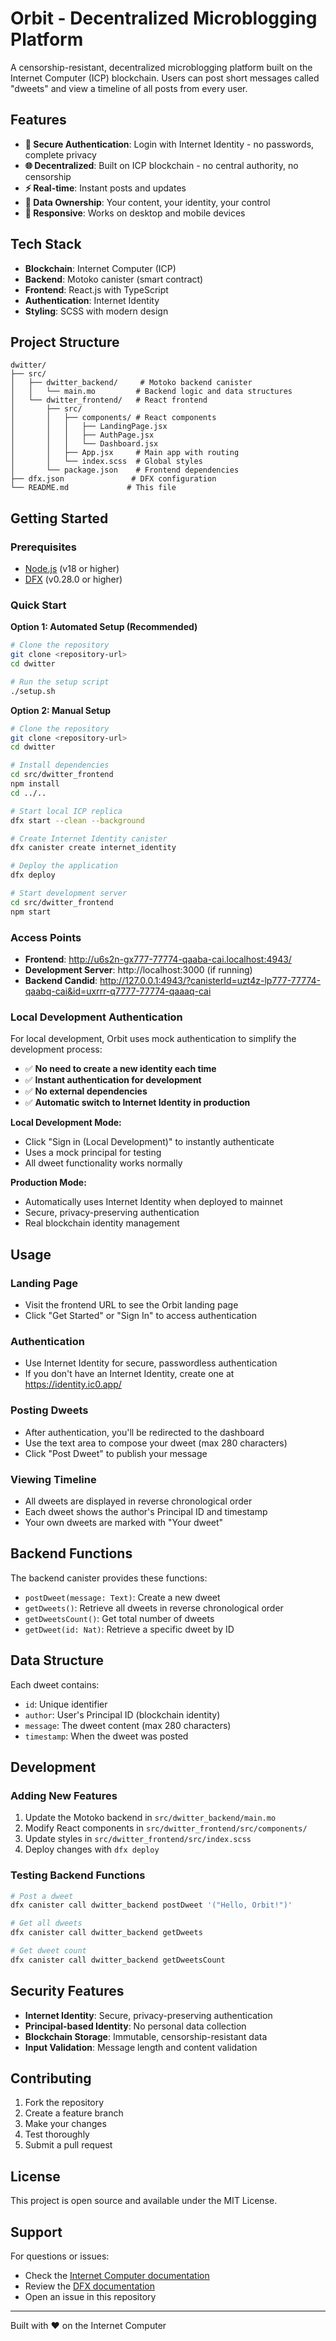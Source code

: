# Orbit - Decentralized Microblogging Platform

A censorship-resistant, decentralized microblogging platform built on the Internet Computer (ICP) blockchain. Users can post short messages called "dweets" and view a timeline of all posts from every user.

## Features

- **🔐 Secure Authentication**: Login with Internet Identity - no passwords, complete privacy
- **🌐 Decentralized**: Built on ICP blockchain - no central authority, no censorship
- **⚡ Real-time**: Instant posts and updates
- **💎 Data Ownership**: Your content, your identity, your control
- **📱 Responsive**: Works on desktop and mobile devices

## Tech Stack

- **Blockchain**: Internet Computer (ICP)
- **Backend**: Motoko canister (smart contract)
- **Frontend**: React.js with TypeScript
- **Authentication**: Internet Identity
- **Styling**: SCSS with modern design

## Project Structure

```
dwitter/
├── src/
│   ├── dwitter_backend/     # Motoko backend canister
│   │   └── main.mo         # Backend logic and data structures
│   └── dwitter_frontend/   # React frontend
│       ├── src/
│       │   ├── components/ # React components
│       │   │   ├── LandingPage.jsx
│       │   │   ├── AuthPage.jsx
│       │   │   └── Dashboard.jsx
│       │   ├── App.jsx     # Main app with routing
│       │   └── index.scss  # Global styles
│       └── package.json    # Frontend dependencies
├── dfx.json               # DFX configuration
└── README.md             # This file
```

## Getting Started

### Prerequisites

- [Node.js](https://nodejs.org/) (v18 or higher)
- [DFX](https://internetcomputer.org/docs/current/developer-docs/setup/install/) (v0.28.0 or higher)

### Quick Start

**Option 1: Automated Setup (Recommended)**
```bash
# Clone the repository
git clone <repository-url>
cd dwitter

# Run the setup script
./setup.sh
```

**Option 2: Manual Setup**
```bash
# Clone the repository
git clone <repository-url>
cd dwitter

# Install dependencies
cd src/dwitter_frontend
npm install
cd ../..

# Start local ICP replica
dfx start --clean --background

# Create Internet Identity canister
dfx canister create internet_identity

# Deploy the application
dfx deploy

# Start development server
cd src/dwitter_frontend
npm start
```

### Access Points

- **Frontend**: http://u6s2n-gx777-77774-qaaba-cai.localhost:4943/
- **Development Server**: http://localhost:3000 (if running)
- **Backend Candid**: http://127.0.0.1:4943/?canisterId=uzt4z-lp777-77774-qaabq-cai&id=uxrrr-q7777-77774-qaaaq-cai

### Local Development Authentication

For local development, Orbit uses mock authentication to simplify the development process:

- ✅ **No need to create a new identity each time**
- ✅ **Instant authentication for development**
- ✅ **No external dependencies**
- ✅ **Automatic switch to Internet Identity in production**

**Local Development Mode:**
- Click "Sign in (Local Development)" to instantly authenticate
- Uses a mock principal for testing
- All dweet functionality works normally

**Production Mode:**
- Automatically uses Internet Identity when deployed to mainnet
- Secure, privacy-preserving authentication
- Real blockchain identity management

## Usage

### Landing Page
- Visit the frontend URL to see the Orbit landing page
- Click "Get Started" or "Sign In" to access authentication

### Authentication
- Use Internet Identity for secure, passwordless authentication
- If you don't have an Internet Identity, create one at https://identity.ic0.app/

### Posting Dweets
- After authentication, you'll be redirected to the dashboard
- Use the text area to compose your dweet (max 280 characters)
- Click "Post Dweet" to publish your message

### Viewing Timeline
- All dweets are displayed in reverse chronological order
- Each dweet shows the author's Principal ID and timestamp
- Your own dweets are marked with "Your dweet"

## Backend Functions

The backend canister provides these functions:

- `postDweet(message: Text)`: Create a new dweet
- `getDweets()`: Retrieve all dweets in reverse chronological order
- `getDweetsCount()`: Get total number of dweets
- `getDweet(id: Nat)`: Retrieve a specific dweet by ID

## Data Structure

Each dweet contains:
- `id`: Unique identifier
- `author`: User's Principal ID (blockchain identity)
- `message`: The dweet content (max 280 characters)
- `timestamp`: When the dweet was posted

## Development

### Adding New Features
1. Update the Motoko backend in `src/dwitter_backend/main.mo`
2. Modify React components in `src/dwitter_frontend/src/components/`
3. Update styles in `src/dwitter_frontend/src/index.scss`
4. Deploy changes with `dfx deploy`

### Testing Backend Functions
```bash
# Post a dweet
dfx canister call dwitter_backend postDweet '("Hello, Orbit!")'

# Get all dweets
dfx canister call dwitter_backend getDweets

# Get dweet count
dfx canister call dwitter_backend getDweetsCount
```

## Security Features

- **Internet Identity**: Secure, privacy-preserving authentication
- **Principal-based Identity**: No personal data collection
- **Blockchain Storage**: Immutable, censorship-resistant data
- **Input Validation**: Message length and content validation

## Contributing

1. Fork the repository
2. Create a feature branch
3. Make your changes
4. Test thoroughly
5. Submit a pull request

## License

This project is open source and available under the MIT License.

## Support

For questions or issues:
- Check the [Internet Computer documentation](https://internetcomputer.org/docs/)
- Review the [DFX documentation](https://internetcomputer.org/docs/current/developer-docs/setup/install/)
- Open an issue in this repository

---

Built with ❤️ on the Internet Computer
